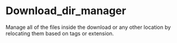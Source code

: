 # Download_dir_manager
Manage all of the files inside the download or any other location by relocating them based on tags or extension.
